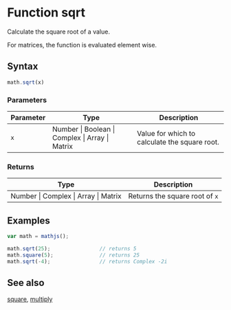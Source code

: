 # Function sqrt

Calculate the square root of a value.

For matrices, the function is evaluated element wise.


## Syntax

```js
math.sqrt(x)
```

### Parameters

Parameter | Type | Description
--------- | ---- | -----------
`x` | Number &#124; Boolean &#124; Complex &#124; Array &#124; Matrix |  Value for which to calculate the square root.

### Returns

Type | Description
---- | -----------
Number &#124; Complex &#124; Array &#124; Matrix |  Returns the square root of `x`


## Examples

```js
var math = mathjs();

math.sqrt(25);                // returns 5
math.square(5);               // returns 25
math.sqrt(-4);                // returns Complex -2i
```


## See also

[square](square.md),
[multiply](multiply.md)


<!-- Note: This file is automatically generated from source code comments. Changes made in this file will be overridden. -->
